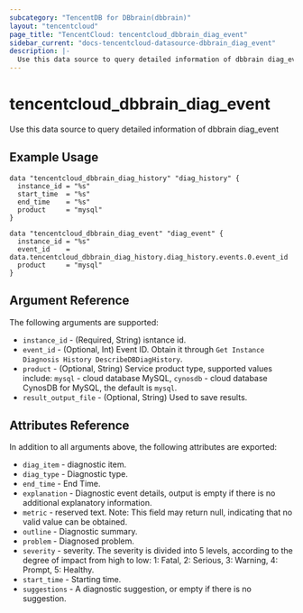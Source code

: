```yaml
---
subcategory: "TencentDB for DBbrain(dbbrain)"
layout: "tencentcloud"
page_title: "TencentCloud: tencentcloud_dbbrain_diag_event"
sidebar_current: "docs-tencentcloud-datasource-dbbrain_diag_event"
description: |-
  Use this data source to query detailed information of dbbrain diag_event
---
```


# tencentcloud_dbbrain_diag_event

Use this data source to query detailed information of dbbrain diag_event

## Example Usage

```hcl
data "tencentcloud_dbbrain_diag_history" "diag_history" {
  instance_id = "%s"
  start_time  = "%s"
  end_time    = "%s"
  product     = "mysql"
}

data "tencentcloud_dbbrain_diag_event" "diag_event" {
  instance_id = "%s"
  event_id    = data.tencentcloud_dbbrain_diag_history.diag_history.events.0.event_id
  product     = "mysql"
}
```

## Argument Reference

The following arguments are supported:

* `instance_id` - (Required, String) isntance id.
* `event_id` - (Optional, Int) Event ID. Obtain it through `Get Instance Diagnosis History DescribeDBDiagHistory`.
* `product` - (Optional, String) Service product type, supported values include: `mysql` - cloud database MySQL, `cynosdb` - cloud database CynosDB for MySQL, the default is `mysql`.
* `result_output_file` - (Optional, String) Used to save results.

## Attributes Reference

In addition to all arguments above, the following attributes are exported:

* `diag_item` - diagnostic item.
* `diag_type` - Diagnostic type.
* `end_time` - End Time.
* `explanation` - Diagnostic event details, output is empty if there is no additional explanatory information.
* `metric` - reserved text. Note: This field may return null, indicating that no valid value can be obtained.
* `outline` - Diagnostic summary.
* `problem` - Diagnosed problem.
* `severity` - severity. The severity is divided into 5 levels, according to the degree of impact from high to low: 1: Fatal, 2: Serious, 3: Warning, 4: Prompt, 5: Healthy.
* `start_time` - Starting time.
* `suggestions` - A diagnostic suggestion, or empty if there is no suggestion.


